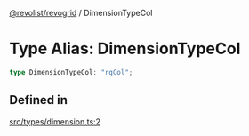 [@revolist/revogrid](README.md) / DimensionTypeCol

# Type Alias: DimensionTypeCol

```ts
type DimensionTypeCol: "rgCol";
```

## Defined in

[src/types/dimension.ts:2](https://github.com/revolist/revogrid/blob/5e3002471d0c6a5af7f60949f39b6639df457ad1/src/types/dimension.ts#L2)
